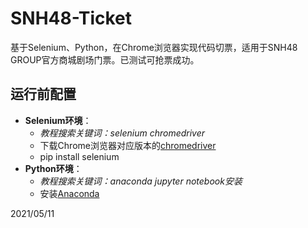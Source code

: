 # SNH48-Ticket
基于Selenium、Python，在Chrome浏览器实现代码切票，适用于SNH48 GROUP官方商城剧场门票。已测试可抢票成功。

## 运行前配置
* **Selenium环境**：
  * *教程搜索关键词：selenium chromedriver*
  * 下载Chrome浏览器对应版本的[chromedriver](http://chromedriver.storage.googleapis.com/index.html)
  * pip install selenium
* **Python环境**：
  * *教程搜索关键词：anaconda jupyter notebook安装*
  * 安装[Anaconda](https://mirrors.tuna.tsinghua.edu.cn/anaconda/archive/)

2021/05/11
